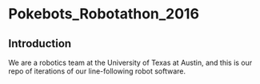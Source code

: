 # Pokebots_Robotathon_2016
## Introduction
We are a robotics team at the University of Texas at Austin, and this is our repo of iterations of our line-following robot software.
